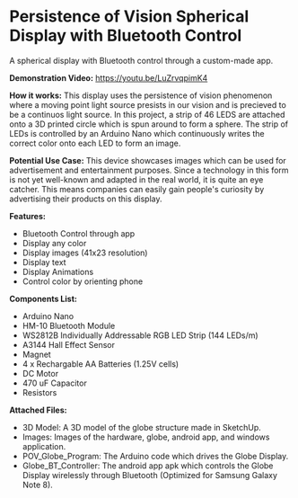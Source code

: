 # Persistence of Vision Spherical Display with Bluetooth Control
A spherical display with Bluetooth control through a custom-made app.

**Demonstration Video:** https://youtu.be/LuZrvqpimK4 

**How it works:**
This display uses the persistence of vision phenomenon where a moving point light source presists in our vision and is precieved to be a continuos light source.
In this project, a strip of 46 LEDS are attached onto a 3D printed circle which is spun around to form a sphere. The strip of LEDs is controlled by an Arduino Nano which continuously writes the correct color onto each LED to form an image.

**Potential Use Case:**
This device showcases images which can be used for advertisement and entertainment purposes. Since a technology in this form is not yet well-known and adapted in the real world, it is quite an eye catcher. This means companies can easily gain people's curiosity by advertising their products on this display.

**Features:**
 - Bluetooth Control through app
 - Display any color
 - Display images (41x23 resolution)
 - Display text
 - Display Animations
 - Control color by orienting phone

**Components List:**
 - Arduino Nano
 - HM-10 Bluetooth Module
 - WS2812B Individually Addressable RGB LED Strip (144 LEDs/m)
 - A3144 Hall Effect Sensor
 - Magnet
 - 4 x Rechargable AA Batteries (1.25V cells)
 - DC Motor
 - 470 uF Capacitor
 - Resistors


**Attached Files:**
- 3D Model: A 3D model of the globe structure made in SketchUp.
- Images: Images of the hardware, globe, android app, and windows application.
- POV_Globe_Program: The Arduino code which drives the Globe Display.
- Globe_BT_Controller: The android app apk which controls the Globe Display wirelessly through Bluetooth (Optimized for Samsung Galaxy Note 8).
